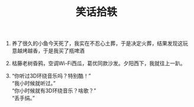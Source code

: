 ﻿---
layout: post
title: 笑话拾轶
category: 学习
keywords: Joke
---
  
1. 养了很久的小鱼今天死了，我实在不忍心土葬，于是决定火葬，结果发现这玩意越烤越香，于是我买了瓶啤酒  

2. 枯藤老树昏鸦，空调Wi-Fi西瓜，葛优同款沙发。夕阳西下，我就往上一趴。  

3. “你听过3D环绕音乐吗？特别酷！”   
   “我小时候就听过。”   
   “你小时候就有3D环绕音乐？啥歌？”  
   “丢手绢。”






